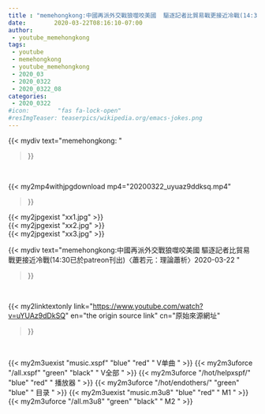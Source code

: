 ```yaml
---
title : "memehongkong:中國再派外交戰狼噬咬美國  驅逐記者比貿易戰更接近冷戰(14:30已於patreon刊出)〈蕭若元：理論蕭析〉2020-03-22 "
date:        2020-03-22T08:16:10-07:00
author:
 - youtube_memehongkong
tags:
 - youtube
 - memehongkong
 - youtube_memehongkong
 - 2020_03
 - 2020_0322
 - 2020_0322_08
categories:
 - 2020_0322
#icon:        "fas fa-lock-open"
#resImgTeaser: teaserpics/wikipedia.org/emacs-jokes.png
---
```


{{< mydiv text="memehongkong: "
>}}
<br>


{{< my2mp4withjpgdownload mp4="20200322_uyuaz9ddksq.mp4"
>}}

{{< my2jpgexist "xx1.jpg" >}}<br>
{{< my2jpgexist "xx2.jpg" >}}<br>
{{< my2jpgexist "xx3.jpg" >}}<br>



{{< mydiv text="memehongkong:中國再派外交戰狼噬咬美國  驅逐記者比貿易戰更接近冷戰(14:30已於patreon刊出)〈蕭若元：理論蕭析〉2020-03-22 "
>}}
<br>

{{< my2linktextonly link="https://www.youtube.com/watch?v=uYUAz9dDkSQ"
en="the origin source link" cn="原始來源網址"
>}}


<br>

{{< my2m3uexist "music.xspf"        "blue"   "red"    " V单曲 " >}} {{< my2m3uforce "/all.xspf"         "green"  "black"  " V全部 " >}} {{< my2m3uforce "/hot/helpxspf/"    "blue"   "red"    " 播放器 " >}} {{< my2m3uforce "/hot/endothers/"   "green"  "blue"   " 目录 " >}} {{< my2m3uexist "music.m3u8"        "blue"   "red"    " M1 " >}} {{< my2m3uforce "/all.m3u8"         "green"  "black"  " M2 " >}} 
